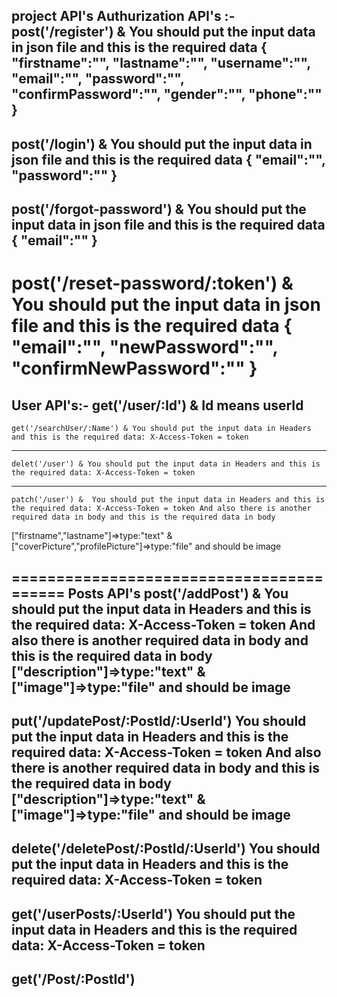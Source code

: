 project API's
Authurization API's :-
post('/register') &  You should put the input data in json file and this is the required data 
{
 "firstname":"",
"lastname":"",
"username":"",
"email":"",
"password":"",
"confirmPassword":"",
"gender":"",
"phone":""   
}
--------------------------------------------
post('/login') & You should put the input data in json file and this is the required data 
{
"email":"",
"password":""
}
-----------------------------------------------
post('/forgot-password') & You should put the input data in json file and this is the required data
{
    "email":""
}
------------------------------------------------
post('/reset-password/:token') & You should put the input data in json file and this is the required data
{
"email":"",
"newPassword":"",
"confirmNewPassword":""
}
=========================================

User API's:-
  get('/user/:Id') & Id means userId
  ------------------------------------------------------
	get('/searchUser/:Name') & You should put the input data in Headers and this is the required data: X-Access-Token = token 
 -------------------------------------------------------
	delet('/user') & You should put the input data in Headers and this is the required data: X-Access-Token = token 
 ------------------------------------------------
	patch('/user') &  You should put the input data in Headers and this is the required data: X-Access-Token = token And also there is another required data in body and this is the required data in body
 ["firstname","lastname"]=>type:"text" & ["coverPicture","profilePicture"]=>type:"file" and should be image
 
=========================================
Posts API's
 post('/addPost') & You should put the input data in Headers and this is the required data: X-Access-Token = token And also there is another required data in body and this is the required data in body
  ["description"]=>type:"text" & ["image"]=>type:"file" and should be image
  ------------------------------------------------
 put('/updatePost/:PostId/:UserId')
 You should put the input data in Headers and this is the required data: X-Access-Token = token And also there is another required data in body and this is the required data in body
  ["description"]=>type:"text" & ["image"]=>type:"file" and should be image
 ------------------------------------------------
 delete('/deletePost/:PostId/:UserId')  You should put the input data in Headers and this is the required data: X-Access-Token = token 
 ------------------------------------------------
 get('/userPosts/:UserId')  You should put the input data in Headers and this is the required data: X-Access-Token = token 
 ------------------------------------------------
 get('/Post/:PostId')
 ------------------------------------------------
 
